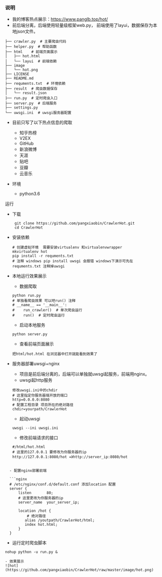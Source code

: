 ### 说明
- 我的博客热点展示：https://www.panglb.top/hot/
- 前后端分离，后端使用轻量级框架web.py， 前端使用了layui，数据保存为本地json文件。
```shell
├── crawler.py  # 主要爬虫代码
├── helper.py  # 帮助函数
├── html    # 前端页面展示
│   ├── hot.html
│   └── layui  # 前端依赖
├── image
│   └── hot.png
├── LICENSE
├── README.md
├── requments.txt  # 环境依赖
├── result  # 爬虫数据保存
│   └── result.json
├── run.py  # 定时爬虫入口
├── server.py  # 后端服务
├── settings.py
└── uwsgi.ini  # uwsgi服务器配置
```

- 目前只写了以下热点信息的爬取

  - 知乎热榜
  - V2EX
  - GitHub
  - 新浪微博
  - 天涯
  - 贴吧
  - 豆瓣
  - 云音乐

- 环境

  - python3.6 

运行

- 下载

  ```shell
   git clone https://github.com/pangxiaobin/CrawlerHot.git
   cd CrawlerHot
  ```

- 安装依赖

  ```shell
  # 创建虚拟环境  需要安装virtualenv 和virtualenvwrapper
  mkvirtualenv hot
  pip install -r requments.txt
  # 注释 windows pip install uwsgi 会报错 windows下演示可先在requments.txt 注释掉uwsgi
  ```

- 本地运行效果展示

  - 数据爬取

  ```shell
  python run.py
  # 单独看爬虫效果 可以吧run() 注释
  # __name__ == '__main__':
  #    run_crawler()  # 单次爬虫运行
  #    run()  # 定时爬虫运行
  ```

  - 启动本地服务

  ```shell
  python server.py
  ```

  - 查看前端页面展示 

  ```
  把html/hot.html 在浏览器中打开就能看到效果了
  ```

- 服务器部署uwsgi+nginx 

  - 项目是前后端分离的，后端可以单独就uwsgi起服务，前端用nginx。
  - uwsgi起http服务

  ```uwsgi
  修改uwsgi.ini中的chdir
  # 这里指定你服务器端开放的端口
  http=0.0.0.0:8080
  # 配置工程目录 项目所在的绝对路径
  chdir=yourpath/CrawlerHot
  ```
  - 起动uwsgi
  ```shell
  uwsgi --ini uwsgi.ini
  ```
  - 修改前端请求的接口
  ```shell
  #/html/hot.html
  # 这里的127.0.0.1 要修改为你服务器的ip
  http://127.0.0.1:8080/hot =》http://server_ip:8080/hot
```

  - 配置nginx部署前端

  ```nginx
  # /etc/nginx/conf.d/default.conf 添加location 配置
  server {
      listen       80;
      # 这里更改为你服务器的ip
      server_name  your_server_ip;
      
      location /hot {
          # 绝对路径
         alias /youtpath/CrawlerHot/html;
         index hot.html;
      }
  }
  ```

  - 运行定时爬虫脚本

  ```shell
  nohup python -u run.py &  
  ```

    - 效果展示
    ![hot](https://github.com/pangxiaobin/CrawlerHot/raw/master/image/hot.png)



